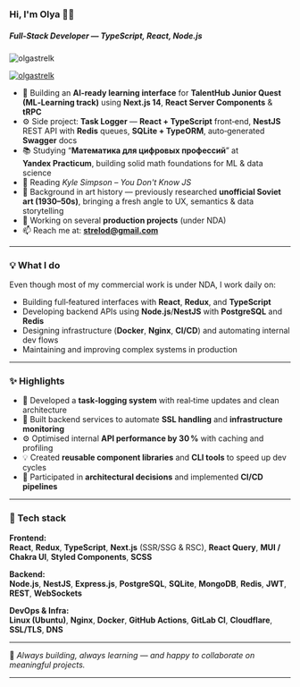 ### Hi, I'm Olya 👋🕍
##### Full‑Stack Developer — **TypeScript**, **React**, **Node.js**

<p align="left"> <img src="https://komarev.com/ghpvc/?username=olgastrelk&label=Profile%20views&color=0e75b6&style=flat" alt="olgastrelk" /> </p>

<p align="left"> <a href="https://github.com/ryo-ma/github-profile-trophy"><img src="https://github-profile-trophy.vercel.app/?username=olgastrelk" alt="olgastrelk" /></a> </p>

- 🚧 Building an **AI‑ready learning interface** for **TalentHub Junior Quest (ML‑Learning track)** using **Next.js 14**, **React Server Components** & **tRPC**  
- ⚙️ Side project: **Task Logger** — **React + TypeScript** front‑end, **NestJS** REST API with **Redis** queues, **SQLite + TypeORM**, auto‑generated **Swagger** docs  
- 📚 Studying “**Математика для цифровых профессий**” at **Yandex Practicum**, building solid math foundations for ML & data science  
- 📘 Reading *Kyle Simpson – You Don't Know JS*  
- 🎨 Background in art history — previously researched **unofficial Soviet art (1930–50s)**, bringing a fresh angle to UX, semantics & data storytelling  
- 💼 Working on several **production projects** (under NDA)  
- 📫 Reach me at: **strelod@gmail.com**

---

### 💡 What I do

Even though most of my commercial work is under NDA, I work daily on:

- Building full‑featured interfaces with **React**, **Redux**, and **TypeScript**
- Developing backend APIs using **Node.js**/**NestJS** with **PostgreSQL** and **Redis**
- Designing infrastructure (**Docker**, **Nginx**, **CI/CD**) and automating internal dev flows
- Maintaining and improving complex systems in production

---

### ✨ Highlights

- 🚀 Developed a **task‑logging system** with real‑time updates and clean architecture  
- 🔐 Built backend services to automate **SSL handling** and **infrastructure monitoring**  
- ⚙️ Optimised internal **API performance by 30 %** with caching and profiling  
- 💡 Created **reusable component libraries** and **CLI tools** to speed up dev cycles  
- 🧠 Participated in **architectural decisions** and implemented **CI/CD pipelines**

---

### 🧰 Tech stack

**Frontend:**  
**React**, **Redux**, **TypeScript**, **Next.js** (SSR/SSG & RSC), **React Query**, **MUI / Chakra UI**, **Styled Components**, **SCSS**  

**Backend:**  
**Node.js**, **NestJS**, **Express.js**, **PostgreSQL**, **SQLite**, **MongoDB**, **Redis**, **JWT**, **REST**, **WebSockets**  

**DevOps & Infra:**  
**Linux (Ubuntu)**, **Nginx**, **Docker**, **GitHub Actions**, **GitLab CI**, **Cloudflare**, **SSL/TLS**, **DNS**

---

💬 *Always building, always learning — and happy to collaborate on meaningful projects.*

---
